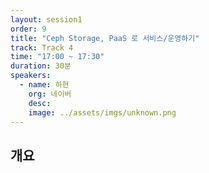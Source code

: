 ```yaml
---
layout: session1
order: 9
title: "Ceph Storage, PaaS 로 서비스/운영하기"
track: Track 4
time: "17:00 ~ 17:30"
duration: 30분
speakers:
  - name: 하현
    org: 네이버
    desc: 
    image: ../assets/imgs/unknown.png
---
```


## 개요
